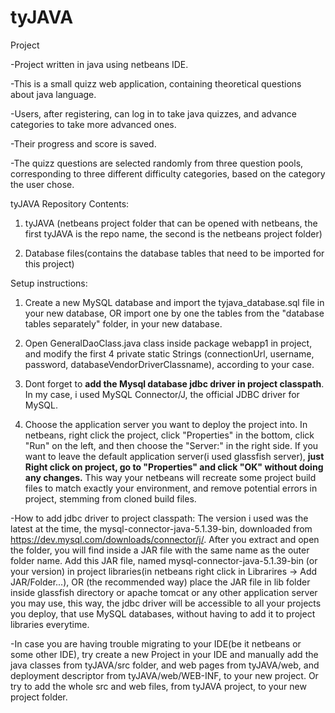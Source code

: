 # tyJAVA
Project


-Project written in java using netbeans IDE.

-This is a small quizz web application, containing theoretical questions about java language.

-Users, after registering, can log in to take java quizzes, and advance categories to take more advanced ones.

-Their progress and score is saved.

-The quizz questions are selected randomly from three question pools, corresponding to three different difficulty categories, based on the category the user chose.



tyJAVA Repository Contents:

1. tyJAVA (netbeans project folder that can be opened with netbeans, the first tyJAVA is the repo name, the second is the netbeans project folder)

2. Database files(contains the database tables that need to be imported for this project)




Setup instructions:


1. Create a new MySQL database and import the tyjava_database.sql file in your new database, OR import one by one the tables from the "database tables separately" folder, in your new database.


2. Open GeneralDaoClass.java class inside package webapp1 in project, and modify the first 4 private static Strings (connectionUrl, username, password, databaseVendorDriverClassname), according to your case.


3. Dont forget to **add the Mysql database jdbc driver in project classpath**. In my case, i used MySQL Connector/J, the official JDBC driver for MySQL.
 
4. Choose the application server you want to deploy the project into. In netbeans, right click the project, click "Properties" in the bottom, click "Run" on the left, and then choose the  "Server:" in the right side.
 If you want to leave the default application server(i used glassfish server), **just Right click on project, go to "Properties" and click "OK" without doing any changes.** This way your netbeans will recreate some project build files to match exactly your environment, and remove potential errors in project, stemming from cloned build files.

 
-How to add jdbc driver to project classpath:
The version i used was the latest at the time, the mysql-connector-java-5.1.39-bin, downloaded from https://dev.mysql.com/downloads/connector/j/. 
After you extract and open the folder, you will find inside a JAR file with the same name as the outer folder name.
Add this JAR file, named mysql-connector-java-5.1.39-bin (or your version) in project libraries(in netbeans right click in Librarires -> Add JAR/Folder...), 
OR (the recommended way) place the JAR file in lib folder inside glassfish directory or apache tomcat or any other application server you may use, this way, the jdbc driver will be accessible to all your projects you deploy, that use
MySQL databases, without having to add it to project libraries everytime.



-In case you are having trouble migrating to your IDE(be it netbeans or some other IDE), try create a new Project in your IDE and manually add the java classes from tyJAVA/src folder, and web pages from tyJAVA/web, and deployment descriptor from tyJAVA/web/WEB-INF, to your new project.
Or try to add the whole src and web files, from tyJAVA project, to your new project folder.
